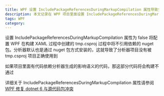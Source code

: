 ```yaml
---
title: WPF 设置 IncludePackageReferencesDuringMarkupCompilation 属性导致分析器不工作
description: 本文记录在 WPF 项目里面设置 IncludePackageReferencesDuringMarkupCompilation 属性为 False 导致了项目所安装的分析器不能符合预期工作
tags: WPF
category: 
---
```


<!-- CreateTime:2023/8/2 19:37:40 -->

<!-- 发布 -->
<!-- 博客 -->

设置 IncludePackageReferencesDuringMarkupCompilation 属性为 false 将配置 WPF 在构建 XAML 过程中创建的 tmp.csproj 过程中将不引用依赖的 nuget 包。分析器默认也是通过 nuget 包方式安装的，这就导致了分析器项目没有被 tmp.csproj 项目正确使用到

如果项目里面有代码依赖分析器生成的影响语义的代码，那这部分代码将会构建不通过

详细关于 IncludePackageReferencesDuringMarkupCompilation 属性请参阅 [WPF 修复 dotnet 6 与源代码包冲突](https://blog.lindexi.com/post/WPF-%E4%BF%AE%E5%A4%8D-dotnet-6-%E4%B8%8E%E6%BA%90%E4%BB%A3%E7%A0%81%E5%8C%85%E5%86%B2%E7%AA%81.html )
